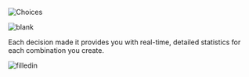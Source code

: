![Choices](https://github.com/MatthewVilella/MarioKart-kart-Builder/assets/126989109/73761fa7-c4f1-4b25-8069-03d616d3eb4f)

![blank](https://github.com/MatthewVilella/MarioKart-kart-Builder/assets/126989109/bfc85e9d-b709-4706-995a-d60a0d92189e)

Each decision made it provides you with real-time, detailed statistics for each combination you create.

![filledin](https://github.com/MatthewVilella/MarioKart-kart-Builder/assets/126989109/ba8e0e0d-a8c0-484d-836f-89e4bca7d056)
